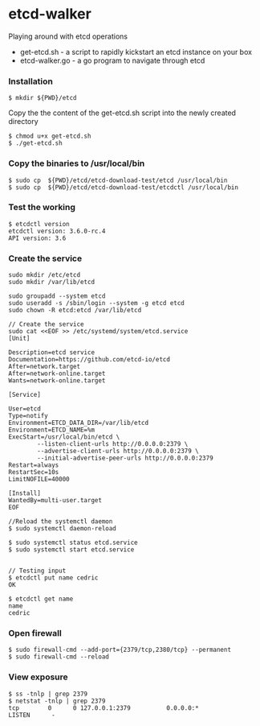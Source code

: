 # etcd-walker
Playing around with etcd operations
* get-etcd.sh - a script to rapidly kickstart an etcd instance on your box
* etcd-walker.go - a go program to navigate through etcd


### Installation
````
$ mkdir ${PWD}/etcd
````

Copy the the content of the get-etcd.sh script into the newly created directory
````
$ chmod u+x get-etcd.sh
$ ./get-etcd.sh
````
### Copy the binaries to /usr/local/bin
````
$ sudo cp  ${PWD}/etcd/etcd-download-test/etcd /usr/local/bin
$ sudo cp  ${PWD}/etcd/etcd-download-test/etcdctl /usr/local/bin
````

### Test the working
```
$ etcdctl version
etcdctl version: 3.6.0-rc.4
API version: 3.6
```

### Create the service
````
sudo mkdir /etc/etcd
sudo mkdir /var/lib/etcd

sudo groupadd --system etcd
sudo useradd -s /sbin/login --system -g etcd etcd
sudo chown -R etcd:etcd /var/lib/etcd

// Create the service
sudo cat <<EOF >> /etc/systemd/system/etcd.service
[Unit]

Description=etcd service
Documentation=https://github.com/etcd-io/etcd
After=network.target
After=network-online.target
Wants=network-online.target

[Service]

User=etcd
Type=notify
Environment=ETCD_DATA_DIR=/var/lib/etcd
Environment=ETCD_NAME=%m
ExecStart=/usr/local/bin/etcd \
        --listen-client-urls http://0.0.0.0:2379 \
        --advertise-client-urls http://0.0.0.0:2379 \
        --initial-advertise-peer-urls http://0.0.0.0:2379
Restart=always
RestartSec=10s
LimitNOFILE=40000

[Install]
WantedBy=multi-user.target
EOF

//Reload the systemctl daemon
$ sudo systemctl daemon-reload

$ sudo systemctl status etcd.service
$ sudo systemctl start etcd.service


// Testing input
$ etcdctl put name cedric
OK

$ etcdctl get name
name
cedric
````
### Open firewall
````
$ sudo firewall-cmd --add-port={2379/tcp,2380/tcp} --permanent
$ sudo firewall-cmd --reload
````
### View exposure
````
$ ss -tnlp | grep 2379
$ netstat -tnlp | grep 2379
tcp        0      0 127.0.0.1:2379          0.0.0.0:*               LISTEN      -
````
